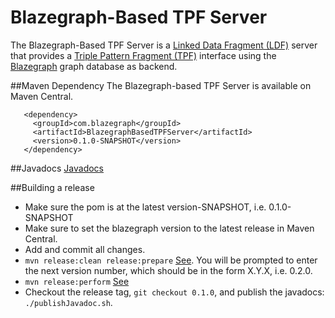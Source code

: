 # Blazegraph-Based TPF Server
The Blazegraph-Based TPF Server is a [Linked Data Fragment (LDF)](http://linkeddatafragments.org/) server that provides a [Triple Pattern Fragment (TPF)](http://linkeddatafragments.org/in-depth/#tpf) interface using the [Blazegraph](https://www.blazegraph.com/) graph database as backend.


##Maven Dependency
The Blazegraph-based TPF Server is available on Maven Central.

```
   <dependency>
     <groupId>com.blazegraph</groupId>
     <artifactId>BlazegraphBasedTPFServer</artifactId>
     <version>0.1.0-SNAPSHOT</version>
   </dependency>
```

##Javadocs
[Javadocs](https://blazegraph.github.io/BlazegraphBasedTPFServer/apidocs/)

##Building a release

 * Make sure the pom is at the latest version-SNAPSHOT, i.e. 0.1.0-SNAPSHOT
 * Make sure to set the blazegraph version to the latest release in Maven Central.
 * Add and commit all changes.   
 * `mvn release:clean release:prepare` [See](http://central.sonatype.org/pages/apache-maven.html#performing-a-release-deployment-with-the-maven-release-plugin).  You will be prompted to enter the next version number, which should be in the form X.Y.X, i.e. 0.2.0.
 * `mvn release:perform` [See](http://central.sonatype.org/pages/apache-maven.html#performing-a-release-deployment-with-the-maven-release-plugin)
 * Checkout the release tag, `git checkout 0.1.0`, and publish the javadocs:  `./publishJavadoc.sh`.

